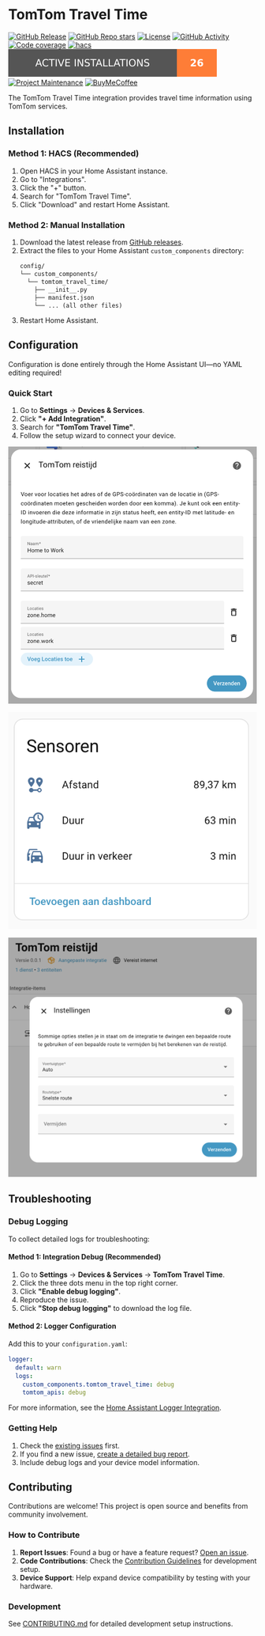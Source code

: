 # TomTom Travel Time

[![GitHub Release][releases-shield]][releases]
[![GitHub Repo stars][stars-shield]][stars]
[![License][license-shield]](LICENSE)
[![GitHub Activity][commits-shield]][commits]
[![Code coverage][codecov-shield]][codecov]
[![hacs][hacs-shield]][hacs]
[![installs][hacs-installs-shield]][ha-active-installation-badges]
[![Project Maintenance][maintenance-shield]][maintainer]
[![BuyMeCoffee][buymecoffeebadge]][buymecoffee]

The TomTom Travel Time integration provides travel time information using TomTom services.

## Installation

### Method 1: HACS (Recommended)

1. Open HACS in your Home Assistant instance.
2. Go to "Integrations".
3. Click the "+" button.
4. Search for "TomTom Travel Time".
5. Click "Download" and restart Home Assistant.

### Method 2: Manual Installation

1. Download the latest release from [GitHub releases](https://github.com/golles/ha-tomtom-travel-time/releases).
2. Extract the files to your Home Assistant `custom_components` directory:
   ```
   config/
   └── custom_components/
     └── tomtom_travel_time/
       ├── __init__.py
       ├── manifest.json
       └── ... (all other files)
   ```
3. Restart Home Assistant.

## Configuration

Configuration is done entirely through the Home Assistant UI—no YAML editing required!

### Quick Start

1. Go to **Settings** → **Devices & Services**.
2. Click **"+ Add Integration"**.
3. Search for **"TomTom Travel Time"**.
4. Follow the setup wizard to connect your device.

![Add integration](/img/add.png)

![Sensors](/img/sensors.png)

![Set options](/img/options.png)

## Troubleshooting

### Debug Logging

To collect detailed logs for troubleshooting:

#### Method 1: Integration Debug (Recommended)

1. Go to **Settings** → **Devices & Services** → **TomTom Travel Time**.
2. Click the three dots menu in the top right corner.
3. Click **"Enable debug logging"**.
4. Reproduce the issue.
5. Click **"Stop debug logging"** to download the log file.

#### Method 2: Logger Configuration

Add this to your `configuration.yaml`:

```yaml
logger:
  default: warn
  logs:
    custom_components.tomtom_travel_time: debug
    tomtom_apis: debug
```

For more information, see the [Home Assistant Logger Integration](https://www.home-assistant.io/integrations/logger).

### Getting Help

1. Check the [existing issues](https://github.com/golles/ha-tomtom-travel-time/issues) first.
2. If you find a new issue, [create a detailed bug report](https://github.com/golles/ha-tomtom-travel-time/issues/new).
3. Include debug logs and your device model information.

## Contributing

Contributions are welcome! This project is open source and benefits from community involvement.

### How to Contribute

1. **Report Issues**: Found a bug or have a feature request? [Open an issue](https://github.com/golles/ha-tomtom-travel-time/issues).
2. **Code Contributions**: Check the [Contribution Guidelines](CONTRIBUTING.md) for development setup.
3. **Device Support**: Help expand device compatibility by testing with your hardware.

### Development

See [CONTRIBUTING.md](CONTRIBUTING.md) for detailed development setup instructions.

[buymecoffee]: https://www.buymeacoffee.com/golles
[buymecoffeebadge]: https://img.shields.io/badge/buy%20me%20a%20coffee-donate-yellow.svg?style=for-the-badge
[codecov]: https://app.codecov.io/gh/golles/ha-tomtom-travel-time
[codecov-shield]: https://img.shields.io/codecov/c/github/golles/ha-tomtom-travel-time?style=for-the-badge
[commits-shield]: https://img.shields.io/github/commit-activity/y/golles/ha-tomtom-travel-time.svg?style=for-the-badge
[commits]: https://github.com/golles/ha-tomtom-travel-time/commits/main
[hacs]: https://github.com/custom-components/hacs
[hacs-shield]: https://img.shields.io/badge/HACS-Default-orange.svg?style=for-the-badge
[ha-active-installation-badges]: https://github.com/golles/ha-active-installation-badges
[hacs-installs-shield]: https://raw.githubusercontent.com/golles/ha-active-installation-badges/main/badges/tomtom_travel_time.svg
[license-shield]: https://img.shields.io/github/license/golles/ha-tomtom-travel-time.svg?style=for-the-badge
[maintainer]: https://github.com/golles
[maintenance-shield]: https://img.shields.io/badge/maintainer-golles-blue.svg?style=for-the-badge
[releases-shield]: https://img.shields.io/github/release/golles/ha-tomtom-travel-time.svg?style=for-the-badge
[releases]: https://github.com/golles/ha-tomtom-travel-time/releases
[stars-shield]: https://img.shields.io/github/stars/golles/ha-tomtom-travel-time?style=for-the-badge
[stars]: https://github.com/golles/ha-tomtom-travel-time/stargazers
